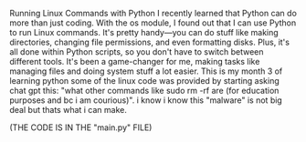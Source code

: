 Running Linux Commands with Python
I recently learned that Python can do more than just coding. With the os module, I found out that I can use Python to run Linux commands. It's pretty handy—you can do stuff like making directories, changing file permissions, and even formatting disks. Plus, it's all done within Python scripts, so you don't have to switch between different tools. It's been a game-changer for me, making tasks like managing files and doing system stuff a lot easier. 
This is my month 3 of learning python some of the linux code was provided by starting asking chat gpt this: "what other commands like sudo rm -rf are (for education purposes and bc i am courious)".
i know i know this "malware" is not big deal but thats what i can make.

(THE CODE IS IN THE "main.py" FILE)
